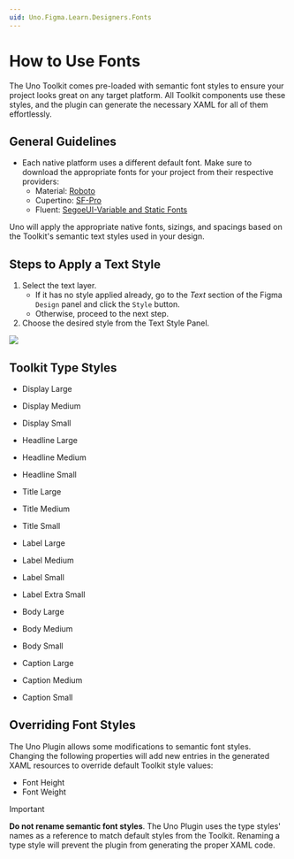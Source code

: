```yaml
---
uid: Uno.Figma.Learn.Designers.Fonts
---
```


# How to Use Fonts

The Uno Toolkit comes pre-loaded with semantic font styles to ensure your project looks great on any target platform. All Toolkit components use these styles, and the plugin can generate the necessary XAML for all of them effortlessly.

## General Guidelines

- Each native platform uses a different default font. Make sure to download the appropriate fonts for your project from their respective providers:
  - Material: [Roboto](https://fonts.google.com/specimen/Roboto)
  - Cupertino: [SF-Pro](https://developer.apple.com/fonts/)
  - Fluent: [SegoeUI-Variable and Static Fonts](https://docs.microsoft.com/en-us/windows/apps/design/downloads/#fonts)

Uno will apply the appropriate native fonts, sizings, and spacings based on the Toolkit's semantic text styles used in your design.

## Steps to Apply a Text Style

1. Select the text layer.
   - If it has no style applied already, go to the *Text* section of the Figma `Design` panel and click the `Style` button.
   - Otherwise, proceed to the next step.
2. Choose the desired style from the Text Style Panel.

![](assets/fonts.png)

## Toolkit Type Styles

* Display Large
* Display Medium
* Display Small

* Headline Large
* Headline Medium
* Headline Small

* Title Large
* Title Medium
* Title Small

* Label Large
* Label Medium
* Label Small
* Label Extra Small

* Body Large
* Body Medium
* Body Small

* Caption Large
* Caption Medium
* Caption Small

## Overriding Font Styles

The Uno Plugin allows some modifications to semantic font styles. Changing the following properties will add new entries in the generated XAML resources to override default Toolkit style values:

- Font Height
- Font Weight

> [!IMPORTANT]
> **Do not rename semantic font styles**. The Uno Plugin uses the type styles' names as a reference to match default styles from the Toolkit. Renaming a type style will prevent the plugin from generating the proper XAML code.
